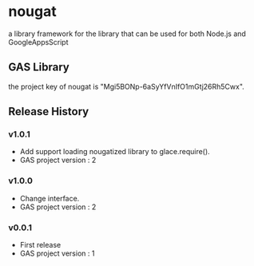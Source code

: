 # nougat
 a library framework for the library that can be used for both Node.js and GoogleAppsScript


## GAS Library
the project key of nougat is "Mgi5BONp-6aSyYfVnIfO1mGtj26Rh5Cwx".

## Release History

### v1.0.1
* Add support loading nougatized library to glace.require().
* GAS project version : 2

### v1.0.0
* Change interface.
* GAS project version : 2

### v0.0.1
* First release
* GAS project version : 1
